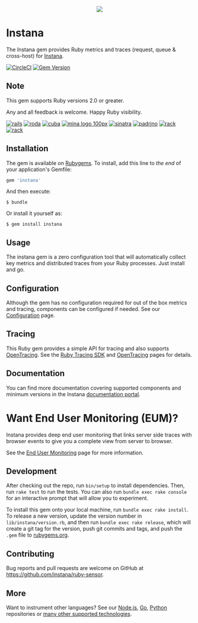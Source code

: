 <div align="center">
<img src="https://disznc.s3.amazonaws.com/Ruby-Dashboard-2020-02-10-at-2.31.36-PM.png"/>
</div>

# Instana

The Instana gem provides Ruby metrics and traces (request, queue & cross-host) for [Instana](https://www.instana.com/).

[![CircleCI](https://circleci.com/gh/instana/ruby-sensor.svg?style=svg)](https://circleci.com/gh/instana/ruby-sensor)
[![Gem Version](https://badge.fury.io/rb/instana.svg)](https://badge.fury.io/rb/instana)

## Note

This gem supports Ruby versions 2.0 or greater.

Any and all feedback is welcome.  Happy Ruby visibility.

[![rails](https://s3.amazonaws.com/instana/rails-logo.jpg?1)](http://rubyonrails.org/)
[![roda](https://s3.amazonaws.com/instana/roda-logo.png?1)](http://roda.jeremyevans.net/)
[![cuba](https://s3.amazonaws.com/instana/cuba-logo.png?1)](http://cuba.is/)
[![mina logo 100px](https://cloud.githubusercontent.com/assets/395132/23832558/fcd5bdb2-0736-11e7-9809-3016e89698e2.png)](https://github.com/instana/mina-instana)
[![sinatra](https://s3.amazonaws.com/instana/sinatra-logo.png?1)](http://www.sinatrarb.com/)
[![padrino](https://s3.amazonaws.com/instana/padrino-logo.png?1)](http://padrinorb.com/)
[![rack](https://s3.amazonaws.com/instana/rack-logo.png?1)](https://rack.github.io/)
[![rack](https://user-images.githubusercontent.com/395132/27842764-27e0e452-610d-11e7-811f-8575f83b8944.png?1)](http://www.grpc.io/)

## Installation

The gem is available on [Rubygems](https://rubygems.org/gems/instana).  To install, add this line to _the end_ of your application's Gemfile:

```ruby
gem 'instana'
```

And then execute:

    $ bundle

Or install it yourself as:

    $ gem install instana

## Usage

The instana gem is a zero configuration tool that will automatically collect key metrics and distributed traces from your Ruby processes.  Just install and go.

## Configuration

Although the gem has no configuration required for out of the box metrics and tracing, components can be configured if needed.  See our [Configuration](https://docs.instana.io/ecosystem/ruby/configuration/) page.

## Tracing

This Ruby gem provides a simple API for tracing and also supports [OpenTracing](http://opentracing.io/).  See the [Ruby Tracing SDK](https://docs.instana.io/ecosystem/ruby/tracing-sdk/) and [OpenTracing](https://docs.instana.io/ecosystem/ruby/opentracing/) pages for details.

## Documentation

You can find more documentation covering supported components and minimum versions in the Instana [documentation portal](https://docs.instana.io/ecosystem/ruby/).

# Want End User Monitoring (EUM)?

Instana provides deep end user monitoring that links server side traces with browser events to give you a complete view from server to browser.

See the [End User Monitoring](/products/website_monitoring/#configuration) page for more information.

## Development

After checking out the repo, run `bin/setup` to install dependencies. Then, run `rake test` to run the tests. You can also run `bundle exec rake console` for an interactive prompt that will allow you to experiment.

To install this gem onto your local machine, run `bundle exec rake install`. To release a new version, update the version number in `lib/instana/version.rb`, and then run `bundle exec rake release`, which will create a git tag for the version, push git commits and tags, and push the `.gem` file to [rubygems.org](https://rubygems.org).

## Contributing

Bug reports and pull requests are welcome on GitHub at https://github.com/instana/ruby-sensor.

## More

Want to instrument other languages?  See our [Node.js](https://github.com/instana/nodejs), [Go](https://github.com/instana/golang-sensor), [Python](https://github.com/instana/python-sensor) repositories or [many other supported technologies](https://www.instana.com/supported-technologies/).
